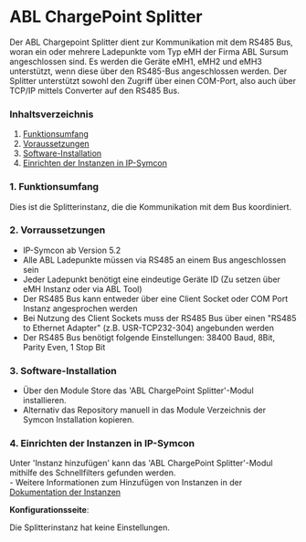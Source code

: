 # ABL ChargePoint Splitter
Der ABL Chargepoint Splitter dient zur Kommunikation mit dem RS485 Bus, woran ein oder mehrere Ladepunkte
vom Typ eMH der Firma ABL Sursum angeschlossen sind. Es werden die Geräte eMH1, eMH2 und eMH3 unterstützt,
wenn diese über den RS485-Bus angeschlossen werden. Der Splitter unterstützt sowohl den Zugriff über einen COM-Port,
also auch über TCP/IP mittels Converter auf den RS485 Bus.

### Inhaltsverzeichnis

1. [Funktionsumfang](#1-funktionsumfang)
2. [Voraussetzungen](#2-voraussetzungen)
3. [Software-Installation](#3-software-installation)
4. [Einrichten der Instanzen in IP-Symcon](#4-einrichten-der-instanzen-in-ip-symcon)


### 1. Funktionsumfang

Dies ist die Splitterinstanz, die die Kommunikation mit dem Bus koordiniert.

### 2. Vorraussetzungen

- IP-Symcon ab Version 5.2
- Alle ABL Ladepunkte müssen via RS485 an einem Bus angeschlossen sein
- Jeder Ladepunkt benötigt eine eindeutige Geräte ID (Zu setzen über eMH Instanz oder via ABL Tool)
- Der RS485 Bus kann entweder über eine Client Socket oder COM Port Instanz angesprochen werden
- Bei Nutzung des Client Sockets muss der RS485 Bus über einen "RS485 to Ethernet Adapter" (z.B. USR-TCP232-304) angebunden werden
- Der RS485 Bus benötigt folgende Einstellungen: 38400 Baud, 8Bit, Parity Even, 1 Stop Bit


### 3. Software-Installation

* Über den Module Store das 'ABL ChargePoint Splitter'-Modul installieren.
* Alternativ das Repository manuell in das Module Verzeichnis der Symcon Installation kopieren.


### 4. Einrichten der Instanzen in IP-Symcon

 Unter 'Instanz hinzufügen' kann das 'ABL ChargePoint Splitter'-Modul mithilfe des Schnellfilters gefunden werden.  
	- Weitere Informationen zum Hinzufügen von Instanzen in der [Dokumentation der Instanzen](https://www.symcon.de/service/dokumentation/konzepte/instanzen/#Instanz_hinzufügen)


__Konfigurationsseite__:

Die Splitterinstanz hat keine Einstellungen.


